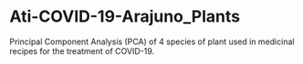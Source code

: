 # Ati-COVID-19-Arajuno_Plants
Principal Component Analysis (PCA) of 4 species of plant used in medicinal recipes for the treatment of COVID-19.
